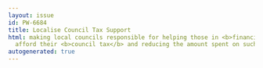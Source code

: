 ```yaml
---
layout: issue
id: PW-6684
title: Localise Council Tax Support
html: making local councils responsible for helping those in <b>financial need</b>
  afford their <b>council tax</b> and reducing the amount spent on such support
autogenerated: true
---
```

